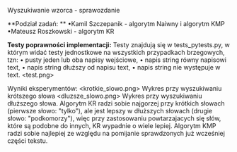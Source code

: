 Wyszukiwanie wzorca - sprawozdanie  

**Podział zadań:  **
•Kamil Szczepanik - algorytm Naiwny i algorytm KMP  
•Mateusz Roszkowski - algorytm KR  


**Testy poprawności implementacji:**
Testy znajdują się w tests_pytests.py, w którym widać testy jednostkowe na wszystkich przypadkach brzegowych, tzn:
• pusty jeden lub oba napisy wejściowe,
• napis string równy napisowi text,
• napis string dłuższy od napisu text,
• napis string nie występuje w text.
<test.png>

Wyniki eksperymentów:
<krotkie_slowo.png>
Wykres przy wyszukiwaniu krótszego słowa
<dluzsze_slowo.png>
Wykres przy wyszukiwaniu dłuższego słowa.
Algorytm KR radzi sobie najgorzej przy krótkich słowach (pierwsze słowo: "tylko"), ale jest lepszy w dłuższych słowach (drugie słowo: "podkomorzy"), więc przy zastosowaniu powtarzajacych się słów, które są podobne do innych, KR wypadnie o wiele lepiej. 
Algorytm KMP radzi sobie najlepiej ze względu na pomijanie sprawdzonych już wcześniej części tekstu.
